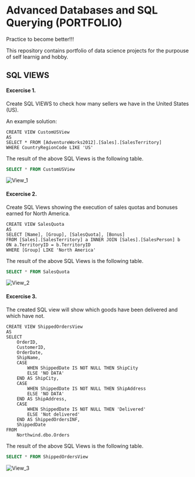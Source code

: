 # Advanced Databases and SQL Querying (PORTFOLIO)
Practice to become better!!!

This repository contains portfolio of data science projects for the purpouse of self learnig and hobby.

## SQL VIEWS
#### Excercise 1. 
Create SQL VIEWS to check how many sellers we have in the United States (US).

An example solution:

```T-SQL
CREATE VIEW CustomUSView
AS
SELECT * FROM [AdventureWorks2012].[Sales].[SalesTerritory]
WHERE CountryRegionCode LIKE 'US'
```
The result of the above SQL Views is the following table.
```SQL
SELECT * FROM CustomUSView
```
![View_1](https://github.com/GeeHouseCode/AdvancedSQLQuerying/assets/110656951/c2b09409-d4d8-430b-9b92-ea4a0aabd8f8)

#### Excercise 2.
Create SQL Views showing the execution of sales quotas and bonuses earned for North America.
```T-SQL
CREATE VIEW SalesQuota
AS 
SELECT [Name], [Group], [SalesQuota], [Bonus]
FROM [Sales].[SalesTerritory] a INNER JOIN [Sales].[SalesPerson] b 
ON a.TerritoryID = b.TerritoryID
WHERE [Group] LIKE 'North America'
```
The result of the above SQL Views is the following table.
```SQL
SELECT * FROM SalesQuota
```
![View_2](https://github.com/GeeHouseCode/AdvancedSQLQuerying/assets/110656951/b9673cb4-18c2-47da-8ed3-01a8f52f2331)

#### Excercise 3.
The created SQL view will show which goods have been delivered and which have not.
```T-SQL
CREATE VIEW ShippedOrdersView 
AS
SELECT 
    OrderID,
    CustomerID,
    OrderDate,
    ShipName,
    CASE 
        WHEN ShippedDate IS NOT NULL THEN ShipCity
        ELSE 'NO DATA'
    END AS ShipCity,
    CASE 
        WHEN ShippedDate IS NOT NULL THEN ShipAddress
        ELSE 'NO DATA'
    END AS ShipAddress,
	CASE 
        WHEN ShippedDate IS NOT NULL THEN 'Delivered'
        ELSE 'Not delivered'
    END AS ShippedOrdersINF,
	ShippedDate
FROM 
    Northwind.dbo.Orders
```
The result of the above SQL Views is the following table.
```SQL
SELECT * FROM ShippedOrdersView
```
![View_3](https://github.com/GeeHouseCode/AdvancedSQLQuerying/assets/110656951/554aefa0-5b59-4201-98eb-32dc86152190)


